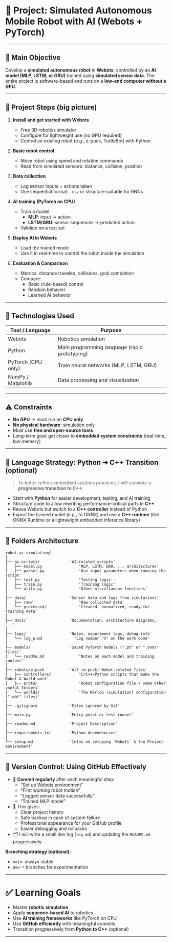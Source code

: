 # 🧠 Project: Simulated Autonomous Mobile Robot with AI (Webots + PyTorch)

--------------------------------------------------------------------------------


## 🎯 Main Objective

Develop a **simulated autonomous robot** in **Webots**, controlled by an **AI model (MLP, LSTM, or GRU)** trained using **simulated sensor data**. The entire project is software-based and runs on a **low-end computer without a GPU**.

--------------------

## 🧩 Project Steps (big picture)

1. **Install and get started with Webots**
   - Free 3D robotics simulator
   - Configure for lightweight use (no GPU required)
   - Control an existing robot (e.g., e-puck, TurtleBot) with Python

2. **Basic robot control**
   - Move robot using speed and rotation commands
   - Read from simulated sensors: distance, collision, position

3. **Data collection**
   - Log sensor inputs + actions taken
   - Use sequential format: `.csv` or structure suitable for RNNs

4. **AI training (PyTorch on CPU)**
   - Train a model:
     - **MLP**: input → action
     - **LSTM/GRU**: sensor sequences → predicted action
   - Validate on a test set

5. **Deploy AI in Webots**
   - Load the trained model
   - Use it in real-time to control the robot inside the simulation

6. **Evaluation & Comparison**
   - Metrics: distance traveled, collisions, goal completion
   - Compare:
     - Basic (rule-based) control
     - Random behavior
     - Learned AI behavior

--------------------

## 🧠 Technologies Used

| Tool / Language     | Purpose                                       |
|---------------------|-----------------------------------------------|
| Webots              | Robotics simulation                           |
| Python              | Main programming language (rapid prototyping) |
| PyTorch (CPU only)  | Train neural networks (MLP, LSTM, GRU)        |
| NumPy / Matplotlib  | Data processing and visualization             |

--------------------

## ⚠️ Constraints

- **No GPU** → must run on **CPU only**
- **No physical hardware**: simulation only
- Must use **free and open-source tools**
- Long-term goal: get closer to **embedded system constraints** (real-time, low memory)

--------------------

## 🔄 Language Strategy: Python ➜ C++ Transition (optional)

> To better reflect embedded systems practices, I will consider a **progressive transition to C++**:

- Start with **Python** for easier development, testing, and AI training
- Structure code to allow rewriting performance-critical parts in **C++**
- Reuse Webots but switch to a **C++ controller** instead of Python
- Export the trained model (e.g., to ONNX) and use a **C++ runtime** (like ONNX Runtime or a lightweight embedded inference library)

--------------------

## 🏣 Folders Architecture

```
robot-ai-simulation/
│
├── ai-scripts/             'AI-related scripts'
│   ├── model.py                'MLP, LSTM, GRU, ... architectures'
│   ├── parser.py               'Use input parameters when running the script'
│   ├── test.py                 'Testing logic'
│   ├── train.py                'Training logic'
│   └── utils.py                'Other miscellanous functions'
│
├── data/                   'Sensor data and logs from simulations'
│   ├── raw/                    'Raw collected data'
│   └── processed/              'Cleaned, normalized, ready-for-training data'
│
├── docs/                   'Documentation, architecture diagrams, ...'
│
├── logs/                   'Notes, experiment logs, debug info'
│   └── log_n.md              'Log number "n" on the work done'
│
├── models/                 'Saved PyTorch models (".pt" or ".onnx" files)'
│   └── readme.md               'Notes on each model and training context'
│
├── robots/e-puck           'All (e-puck) Webot-related files'
│   ├── controllers/            'C/C++/Python scripts that make the Robot & World work'
│   ├── proto/                  'Robot configuration file + some other useful folders'
│   └── worlds/                 'The Worlds (simulation) configuration (".wbt" files)'
│
├── .gitignore              'Files ignored by Git'
│
├── main.py                 'Entry-point or test runner'
│
├── readme.md               'Project Description'
│
├── requirements.txt        'Python dependencies'
│
└── setup.md                'Infos on setuping `Webots` & the Project environment'
```
--------------------

## 💾 Version Control: Using GitHub Effectively

- 🔄 **Commit regularly** after each meaningful step:
  - “Set up Webots environment”
  - “First working robot motion”
  - “Logged sensor data successfully”
  - “Trained MLP model”
- 📅 This gives:
  - Clear project history
  - Safe backup in case of system failure
  - Professional appearance for your GitHub profile
  - Easier debugging and rollbacks
- 🗂️ I will write a small dev log (`log.md`) and updating the `README.md` progressively

**Branching strategy (optional):**
- `main`: always stable
- `dev-*` branches for experimentation


--------------------------------------------------------------------------------

# ✅ Learning Goals

- Master **robotic simulation**
- Apply **sequence-based AI** to robotics
- Use **AI training frameworks** like PyTorch on CPU
- Use **GitHub efficiently** with meaningful commits
- Transition progressively from **Python to C++** (optional)

--------------------------------------------------------------------------------